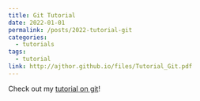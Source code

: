 ```yaml
---
title: Git Tutorial
date: 2022-01-01
permalink: /posts/2022-tutorial-git
categories:
  - tutorials
tags:
  - tutorial
link: http://ajthor.github.io/files/Tutorial_Git.pdf
---
```


Check out my [tutorial on git](http://ajthor.github.io/files/Tutorial_Git.pdf)!